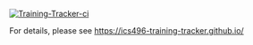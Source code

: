 [![Training-Tracker-ci](https://github.com/ICS496-Training-Tracker/ICS496-Training-Tracker/actions/workflows/ci.yml/badge.svg)](https://github.com/ICS496-Training-Tracker/ICS496-Training-Tracker/actions/workflows/ci.yml)

For details, please see https://ics496-training-tracker.github.io/
